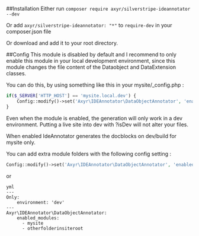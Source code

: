 ##Installation
Either run ```composer require axyr/silverstripe-ideannotator --dev```

Or add ```axyr/silverstripe-ideannotator: "*"``` to `require-dev` in your composer.json file

Or download and add it to your root directory.


##Config
This module is disabled by default and I recommend to only enable this module in your local development environment, since this module changes the file content of the Dataobject and DataExtension classes.

You can do this, by using something like this in your mysite/_config.php :

```php
if($_SERVER['HTTP_HOST'] == 'mysite.local.dev') {
    Config::modify()->set('Axyr\IDEAnnotator\DataObjectAnnotator', 'enabled', true);
}
```

Even when the module is enabled, the generation will only work in a dev environment. Putting a live site into dev with ?isDev will not alter your files.

When enabled IdeAnnotator generates the docblocks on dev/build for mysite only.

You can add extra module folders with the following config setting :

```php
Config::modify()->set('Axyr\IDEAnnotator\DataObjectAnnotator', 'enabled_modules', array('mysite', 'otherfolderinsiteroot'));
```
or
```
yml
---
Only:
    environment: 'dev'
---
Axyr\IDEAnnotator\DataObjectAnnotator:
    enabled_modules:
      - mysite
      - otherfolderinsiteroot
````
